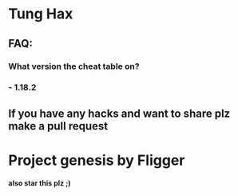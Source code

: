 # Tung Hax
## FAQ:
### What version the cheat table on?
### - 1.18.2

## If you have any hacks and want to share plz make a pull request

# Project genesis by Fligger
#### also star this plz ;)
